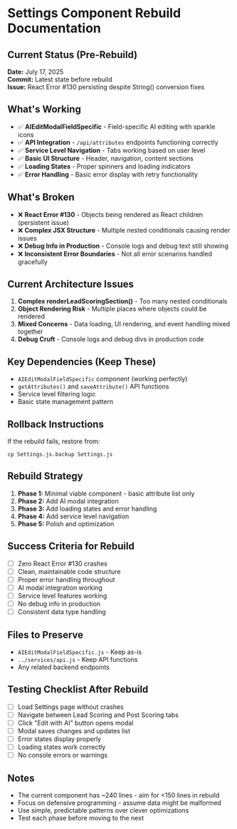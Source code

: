 # Settings Component Rebuild Documentation

## Current Status (Pre-Rebuild)
**Date:** July 17, 2025  
**Commit:** Latest state before rebuild  
**Issue:** React Error #130 persisting despite String() conversion fixes

## What's Working
- ✅ **AIEditModalFieldSpecific** - Field-specific AI editing with sparkle icons
- ✅ **API Integration** - `/api/attributes` endpoints functioning correctly
- ✅ **Service Level Navigation** - Tabs working based on user level
- ✅ **Basic UI Structure** - Header, navigation, content sections
- ✅ **Loading States** - Proper spinners and loading indicators
- ✅ **Error Handling** - Basic error display with retry functionality

## What's Broken
- ❌ **React Error #130** - Objects being rendered as React children (persistent issue)
- ❌ **Complex JSX Structure** - Multiple nested conditionals causing render issues
- ❌ **Debug Info in Production** - Console logs and debug text still showing
- ❌ **Inconsistent Error Boundaries** - Not all error scenarios handled gracefully

## Current Architecture Issues
1. **Complex renderLeadScoringSection()** - Too many nested conditionals
2. **Object Rendering Risk** - Multiple places where objects could be rendered
3. **Mixed Concerns** - Data loading, UI rendering, and event handling mixed together
4. **Debug Cruft** - Console logs and debug divs in production code

## Key Dependencies (Keep These)
- `AIEditModalFieldSpecific` component (working perfectly)
- `getAttributes()` and `saveAttribute()` API functions
- Service level filtering logic
- Basic state management pattern

## Rollback Instructions
If the rebuild fails, restore from:
```
cp Settings.js.backup Settings.js
```

## Rebuild Strategy
1. **Phase 1:** Minimal viable component - basic attribute list only
2. **Phase 2:** Add AI modal integration
3. **Phase 3:** Add loading states and error handling
4. **Phase 4:** Add service level navigation
5. **Phase 5:** Polish and optimization

## Success Criteria for Rebuild
- [ ] Zero React Error #130 crashes
- [ ] Clean, maintainable code structure
- [ ] Proper error handling throughout
- [ ] AI modal integration working
- [ ] Service level features working
- [ ] No debug info in production
- [ ] Consistent data type handling

## Files to Preserve
- `AIEditModalFieldSpecific.js` - Keep as-is
- `../services/api.js` - Keep API functions
- Any related backend endpoints

## Testing Checklist After Rebuild
- [ ] Load Settings page without crashes
- [ ] Navigate between Lead Scoring and Post Scoring tabs
- [ ] Click "Edit with AI" button opens modal
- [ ] Modal saves changes and updates list
- [ ] Error states display properly
- [ ] Loading states work correctly
- [ ] No console errors or warnings

## Notes
- The current component has ~240 lines - aim for <150 lines in rebuild
- Focus on defensive programming - assume data might be malformed
- Use simple, predictable patterns over clever optimizations
- Test each phase before moving to the next
